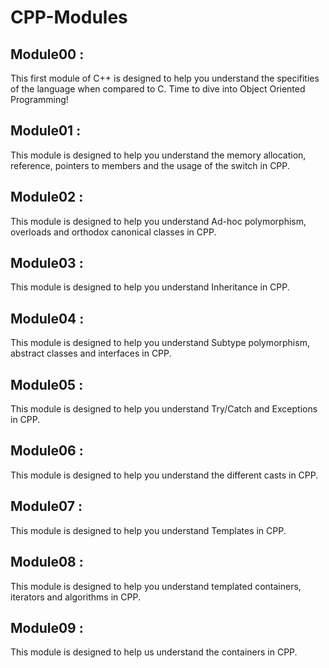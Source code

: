 # CPP-Modules

## Module00 :
This first module of C++ is designed to help you understand the specifities of the language when compared to C. Time to dive into Object Oriented Programming!

## Module01 :
This module is designed to help you understand the memory allocation, reference, pointers to members and the usage of the switch in CPP.

## Module02 :
This module is designed to help you understand Ad-hoc polymorphism, overloads and orthodox canonical classes in CPP.

## Module03 :
This module is designed to help you understand Inheritance in CPP.

## Module04 :
This module is designed to help you understand Subtype polymorphism, abstract classes and interfaces in CPP.

## Module05 :
This module is designed to help you understand Try/Catch and Exceptions in CPP.

## Module06 :
This module is designed to help you understand the different casts in CPP.

## Module07 :
This module is designed to help you understand Templates in CPP.

## Module08 :
This module is designed to help you understand templated containers, iterators and algorithms in CPP.

## Module09 :
This module is designed to help us understand the containers in CPP.